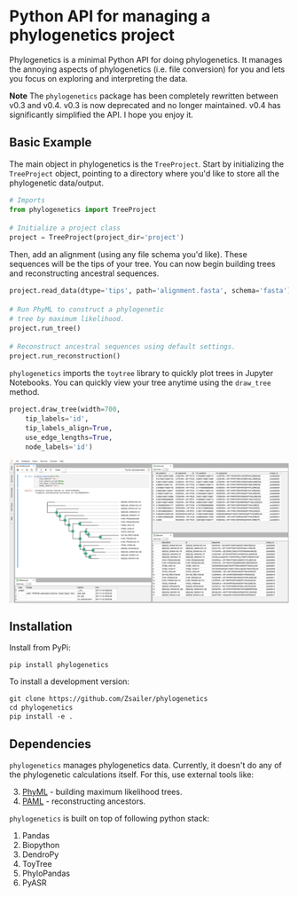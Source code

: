 # Python API for managing a phylogenetics project

Phylogenetics is a minimal Python API for doing phylogenetics. It manages the annoying aspects of phylogenetics (i.e. file conversion) for you and lets you focus on exploring and interpreting the data.  

**Note** The `phylogenetics` package has been completely rewritten between v0.3 and v0.4. v0.3 is now deprecated and no longer maintained. v0.4 has significantly simplified the API. I hope you enjoy it.

## Basic Example

The main object in phylogenetics is the `TreeProject`. Start by initializing the `TreeProject`
object, pointing to a directory where you'd like to store all the phylogenetic data/output. 

```python
# Imports
from phylogenetics import TreeProject

# Initialize a project class
project = TreeProject(project_dir='project')
```

Then, add an alignment (using any file schema you'd like). These sequences will be the
tips of your tree. You can now begin building trees and reconstructing ancestral sequences.

```python
project.read_data(dtype='tips', path='alignment.fasta', schema='fasta')

# Run PhyML to construct a phylogenetic 
# tree by maximum likelihood.
project.run_tree()

# Reconstruct ancestral sequences using default settings.
project.run_reconstruction()
```

`phylogenetics` imports the `toytree` library to quickly plot trees in Jupyter Notebooks.
You can quickly view your tree anytime using the `draw_tree` method. 
```python
project.draw_tree(width=700,
    tip_labels='id',
    tip_labels_align=True,
    use_edge_lengths=True,
    node_labels='id')
``` 

<img src="docs/_images/jlab.png" align="middle">

## Installation

Install from PyPi:
```
pip install phylogenetics
```

To install a development version:
```
git clone https://github.com/Zsailer/phylogenetics
cd phylogenetics
pip install -e .
```

## Dependencies

`phylogenetics` manages phylogenetics data. Currently, it doesn't do any of the phylogenetic calculations itself. For this, use external tools like:

3. [PhyML](http://www.atgc-montpellier.fr/phyml/) - building maximum likelihood trees.
4. [PAML](http://abacus.gene.ucl.ac.uk/software/paml.html) - reconstructing ancestors.

`phylogenetics` is built on top of following python stack:

1. Pandas 
2. Biopython
3. DendroPy
4. ToyTree
5. PhyloPandas
6. PyASR
